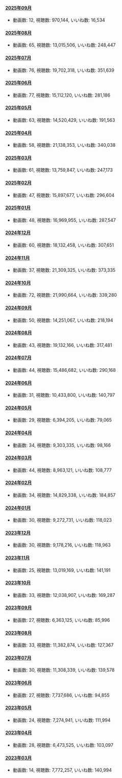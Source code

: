 #### [2025年09月](videos/202509 "wikilink")

-   動画数: 12, 視聴数: 970,144, いいね数: 16,534

#### [2025年08月](videos/202508 "wikilink")

-   動画数: 65, 視聴数: 13,015,506, いいね数: 248,447

#### [2025年07月](videos/202507 "wikilink")

-   動画数: 76, 視聴数: 19,702,318, いいね数: 351,639

#### [2025年06月](videos/202506 "wikilink")

-   動画数: 77, 視聴数: 15,112,120, いいね数: 281,186

#### [2025年05月](videos/202505 "wikilink")

-   動画数: 63, 視聴数: 14,520,429, いいね数: 191,563

#### [2025年04月](videos/202504 "wikilink")

-   動画数: 58, 視聴数: 21,138,353, いいね数: 340,038

#### [2025年03月](videos/202503 "wikilink")

-   動画数: 61, 視聴数: 13,759,847, いいね数: 247,173

#### [2025年02月](videos/202502 "wikilink")

-   動画数: 47, 視聴数: 15,897,677, いいね数: 296,604

#### [2025年01月](videos/202501 "wikilink")

-   動画数: 48, 視聴数: 16,969,955, いいね数: 287,547

#### [2024年12月](videos/202412 "wikilink")

-   動画数: 60, 視聴数: 18,132,458, いいね数: 307,651

#### [2024年11月](videos/202411 "wikilink")

-   動画数: 37, 視聴数: 21,309,325, いいね数: 373,335

#### [2024年10月](videos/202410 "wikilink")

-   動画数: 72, 視聴数: 21,990,664, いいね数: 339,280

#### [2024年09月](videos/202409 "wikilink")

-   動画数: 50, 視聴数: 14,251,067, いいね数: 218,194

#### [2024年08月](videos/202408 "wikilink")

-   動画数: 43, 視聴数: 19,132,166, いいね数: 317,481

#### [2024年07月](videos/202407 "wikilink")

-   動画数: 44, 視聴数: 15,486,682, いいね数: 290,168

#### [2024年06月](videos/202406 "wikilink")

-   動画数: 31, 視聴数: 10,433,800, いいね数: 140,797

#### [2024年05月](videos/202405 "wikilink")

-   動画数: 29, 視聴数: 6,394,205, いいね数: 79,065

#### [2024年04月](videos/202404 "wikilink")

-   動画数: 34, 視聴数: 9,303,335, いいね数: 98,166

#### [2024年03月](videos/202403 "wikilink")

-   動画数: 44, 視聴数: 8,963,121, いいね数: 108,777

#### [2024年02月](videos/202402 "wikilink")

-   動画数: 34, 視聴数: 14,829,338, いいね数: 184,857

#### [2024年01月](videos/202401 "wikilink")

-   動画数: 30, 視聴数: 9,272,731, いいね数: 118,023

#### [2023年12月](videos/202312 "wikilink")

-   動画数: 30, 視聴数: 9,178,216, いいね数: 118,963

#### [2023年11月](videos/202311 "wikilink")

-   動画数: 25, 視聴数: 13,019,169, いいね数: 141,191

#### [2023年10月](videos/202310 "wikilink")

-   動画数: 33, 視聴数: 12,038,907, いいね数: 169,287

#### [2023年09月](videos/202309 "wikilink")

-   動画数: 27, 視聴数: 6,363,125, いいね数: 85,996

#### [2023年08月](videos/202308 "wikilink")

-   動画数: 33, 視聴数: 11,382,874, いいね数: 127,367

#### [2023年07月](videos/202307 "wikilink")

-   動画数: 30, 視聴数: 11,308,339, いいね数: 139,578

#### [2023年06月](videos/202306 "wikilink")

-   動画数: 27, 視聴数: 7,737,686, いいね数: 94,855

#### [2023年05月](videos/202305 "wikilink")

-   動画数: 24, 視聴数: 7,274,941, いいね数: 111,994

#### [2023年04月](videos/202304 "wikilink")

-   動画数: 28, 視聴数: 6,473,525, いいね数: 103,097

#### [2023年03月](videos/202303 "wikilink")

-   動画数: 14, 視聴数: 7,772,257, いいね数: 140,994

